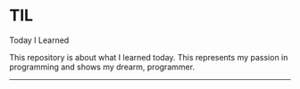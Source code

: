 # TIL
Today I Learned

This repository is about what I learned today. This represents my passion in programming and shows my drearm, programmer.

---
